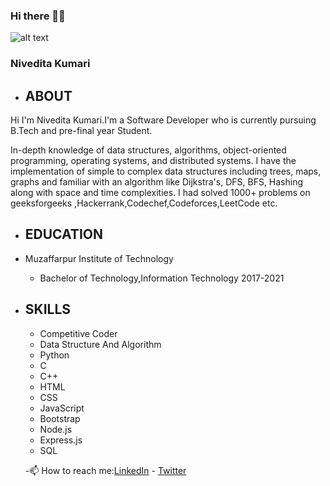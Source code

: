 ### Hi there 👩‍🎓
![alt text](https://media-exp1.licdn.com/dms/image/C5103AQGJjgCHu9j45A/profile-displayphoto-shrink_100_100/0?e=1599696000&v=beta&t=F8j0dNAiyDVJxWut93x1_CwZ9LrR_uNZc4jDF4z3UwM)
### Nivedita Kumari
- ## ABOUT 
Hi I'm Nivedita Kumari.I'm a Software Developer who is currently pursuing B.Tech and pre-final year Student.

In-depth knowledge of data structures, algorithms, object-oriented programming, operating systems, and distributed systems. I have the implementation of simple to complex data structures including trees, maps, graphs and familiar with an algorithm like Dijkstra's, DFS, BFS, Hashing along with space and time complexities.
I had solved 1000+ problems on geeksforgeeks ,Hackerrank,Codechef,Codeforces,LeetCode etc.
- ## EDUCATION
 - Muzaffarpur Institute of Technology
   - Bachelor of Technology,Information Technology
   2017-2021
- ## SKILLS
  - Competitive Coder
  - Data Structure And Algorithm
  - Python
  - C
  - C++
  - HTML
  - CSS
  - JavaScript
  - Bootstrap
  - Node.js
  - Express.js
  - SQL
  
  
  -📫 How to reach me:[LinkedIn](https://www.linkedin.com/in/nivedita-kumari-47a469163/)
           - [Twitter](https://twitter.com/nivedit08422106)
<!--
**niveditaprity/niveditaprity** is a ✨ _special_ ✨ repository because its `README.md` (this file) appears on your GitHub profile.

Here are some ideas to get you started:
Hi I'm Nivedita Kumari.I'm a Software Developer, currently pursuing B.Tech and pre-final year Student.
- 🔭 I’m currently working on ...
- 🌱 I’m currently learning ...
- 👯 I’m looking to collaborate on ...
- 🤔 I’m looking for help with ...
- 💬 Ask me about ...
- 📫 How to reach me: ...
- 😄 Pronouns: ...
- ⚡ Fun fact: ...
-->

